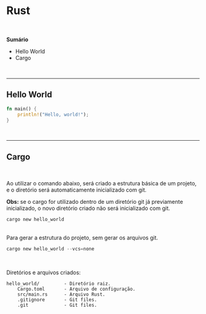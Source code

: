 
# Rust

<!-- Language: <a href="readme.md">EN-US</a> -->

<br>

<b>Sumário</b>
- Hello World
- Cargo

<br>

***

## Hello World


```rust
fn main() {
    println!("Hello, world!");
}
```

<br>

***

## Cargo

<br>

Ao utilizar o comando abaixo, será criado a estrutura básica de um projeto, e o diretório será automaticamente inicializado com git.

<b>Obs:</b> se o cargo for utilizado dentro de um diretório git já previamente inicializado, o novo diretório criado não será inicializado com git.

```rust
cargo new hello_world
```

<br>
Para gerar a estrutura do projeto, sem gerar os arquivos git.

```rust
cargo new hello_world --vcs=none
```

<br>

Diretórios e arquivos criados:

```
hello_world/         - Diretório raiz.
    Cargo.toml       - Arquivo de configuração.
    src/main.rs      - Arquivo Rust.
    .gitignore       - Git files.
    .git             - Git files.
```


